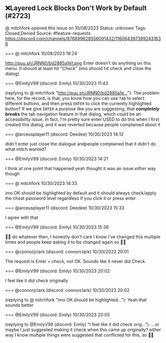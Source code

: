 ## ❌Layered Lock Blocks Don't Work by Default (#2723)
@ mitchfork opened this issue on 10/08/2023
Status: unknown
Tags: Closed,Denied
Source: #feature-requests https://discord.com/channels/876899628556091432/1160643973992431636


=== @ mitchfork 10/08/2023 18:24

http://puu.sh/JRNN0/bd2885a1e1.png
Enter doesn't do anything on this menu. It should at least hit "Check" (imo should hit check and close the dialog)

=== @EmilyV99 (discord: Emily) 10/30/2023 11:43

(replying to @ mitchfork "http://puu.sh/JRNN0/bd2885a1e…"): The problem here, for the record, is that, you know how you can use `TAB` to select different buttons, and then press `ENTER` to click the currently highlighted button?
If we give `ENTER` a purpose like you are suggesting, that ***completely breaks*** the tab navigation feature in that dialog, which could be an accessibility issue.
In fact, I'm pretty sure enter USED to do this when I first created this dialog, and it was reverted because people complained about it

=== @arceusplayer11 (discord: Deedee) 10/30/2023 14:12

didn't enter just close the dialogue andpeople complained that it didn't  do what mitch wanted?

=== @EmilyV99 (discord: Emily) 10/30/2023 14:21

I think at one point that happened yeah
thought it was an issue *either* way though

=== @ mitchfork 10/30/2023 14:33

imo OK should be highlighted by default and it should always check/apply the cheat password level regardless if you click it or press enter

=== @arceusplayer11 (discord: Deedee) 10/30/2023 15:33

I agree with that

=== @EmilyV99 (discord: Emily) 10/30/2023 15:36

🤷‍♀️ do whatever then, I honestly don't care
I know I've changed this multiple times and people keep asking it to be changed again
so
🤷‍♀️

=== @connorjclark (discord: connorclark) 10/30/2023 20:01

The request is Enter = check, not OK. Sounds like it never did Check.

=== @EmilyV99 (discord: Emily) 10/30/2023 20:02

I feel like it did check originally

=== @connorjclark (discord: connorclark) 10/30/2023 20:02

(replying to @ mitchfork "imo OK should be highlighted…"): Yeah that sounds better

=== @EmilyV99 (discord: Emily) 10/30/2023 20:05

(replying to @EmilyV99 (discord: Emily) "I feel like it did check orig…"): ...or maybe I just suggested making it check when this came up originally?
either way I know multiple things were suggested that conflicted for this, so 🤷‍♀️
